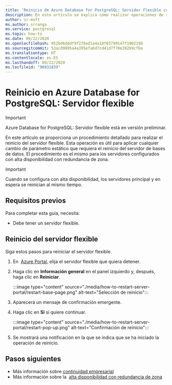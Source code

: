 ```yaml
---
title: 'Reinicio de Azure Database for PostgreSQL: Servidor flexible con Azure Portal'
description: En este artículo se explica cómo realizar operaciones de reinicio en Azure Database for PostgreSQL mediante Azure Portal.
author: sr-msft
ms.author: srranga
ms.service: postgresql
ms.topic: how-to
ms.date: 09/22/2020
ms.openlocfilehash: 952bd6dddf9f276ed1a4a18f03799147f1902198
ms.sourcegitcommit: 53acd9895a4a395efa6d7cd41d7f78e392b9cfbe
ms.translationtype: HT
ms.contentlocale: es-ES
ms.lasthandoff: 09/22/2020
ms.locfileid: "90931839"
---
```

# <a name="restart-azure-database-for-postgresql---flexible-server"></a>Reinicio en Azure Database for PostgreSQL: Servidor flexible

> [!IMPORTANT]
> Azure Database for PostgreSQL: Servidor flexible está en versión preliminar.

En este artículo se proporciona un procedimiento detallado para realizar el reinicio del servidor flexible. Esta operación es útil para aplicar cualquier cambio de parámetro estático que requiera el reinicio del servidor de bases de datos. El procedimiento es el mismo para los servidores configurados con alta disponibilidad con redundancia de zona. 

> [!IMPORTANT]
> Cuando se configura con alta disponibilidad, los servidores principal y en espera se reinician al mismo tiempo.

## <a name="pre-requisites"></a>Requisitos previos

Para completar esta guía, necesita:

-   Debe tener un servidor flexible.

## <a name="restart-your-flexible-server"></a>Reinicio del servidor flexible

Siga estos pasos para reiniciar el servidor flexible.

1.  En  [Azure Portal](https://portal.azure.com/), elija el servidor flexible que quiera detener.

2.  Haga clic en **Información general** en el panel izquierdo y, después, haga clic en **Reiniciar**.
   
     :::image type="content" source="./media/how-to-restart-server-portal/restart-base-page.png" alt-text="Selección de reinicio":::

3.  Aparecerá un mensaje de confirmación emergente.

4.  Haga clic en **Sí** si quiere continuar.
   
     :::image type="content" source="./media/how-to-restart-server-portal/restart-pop-up.png" alt-text="Confirmación de reinicio":::
 
6.  Se mostrará una notificación en la que se indica que se ha iniciado la operación de reinicio.

## <a name="next-steps"></a>Pasos siguientes

-   Más información sobre [continuidad empresarial](./concepts-business-continuity.md)
-   Más información sobre la  [alta disponibilidad con redundancia de zona](./concepts-high-availability.md)

